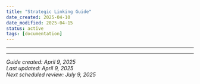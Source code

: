 ```yaml
---
title: "Strategic Linking Guide"
date_created: 2025-04-10
date_modified: 2025-04-15
status: active
tags: [documentation]
---
```


---

---


*Guide created: April 9, 2025*  
*Last updated: April 9, 2025*  
*Next scheduled review: July 9, 2025*

